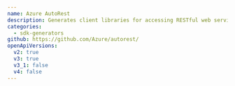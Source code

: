 ```yaml
---
name: Azure AutoRest
description: Generates client libraries for accessing RESTful web services from an OpenAPI document. Supports C#, PowerShell, Go, Java, Node.js, TypeScript, Python, and Ruby.
categories:
  - sdk-generators
github: https://github.com/Azure/autorest/
openApiVersions:
  v2: true
  v3: true
  v3_1: false
  v4: false
---
```

